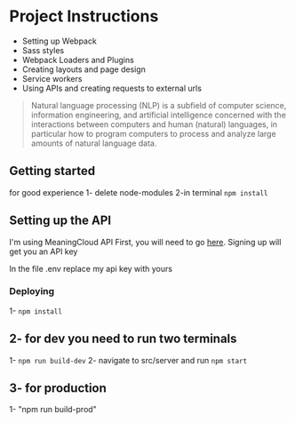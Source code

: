 # Project Instructions
- Setting up Webpack
- Sass styles
- Webpack Loaders and Plugins
- Creating layouts and page design
- Service workers
- Using APIs and creating requests to external urls

> Natural language processing (NLP) is a subfield of computer science, information engineering, and artificial intelligence
concerned with the interactions between computers and human (natural) languages, in particular how to program computers to
process and analyze large amounts of natural language data.

## Getting started

for good experience
1- delete node-modules
2-in terminal `npm install`

## Setting up the API

I'm using MeaningCloud API 
First, you will need to go [here](https://www.meaningcloud.com/developer/sentiment-analysis). Signing up will get you an API key

In the file .env replace my api key with yours

### Deploying

1- `npm install`

## 2- for dev you need to run two terminals 
1- `npm run build-dev`
2- navigate to src/server and run `npm start`

## 3- for production
1- "npm run build-prod"


